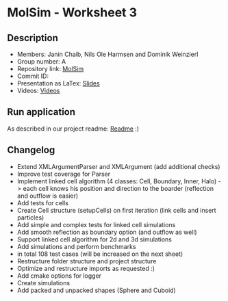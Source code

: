 # MolSim - Worksheet 3

## Description

- Members: Janin Chaib, Nils Ole Harmsen and Dominik Weinzierl
- Group number: A
- Repository link: [MolSim](https://github.com/Dominik-Weinzierl/MolSim)
- Commit ID:
- Presentation as LaTex: [Slides](https://latex.tum.de/read/mrsryyrhbsnn)
- Videos: [Videos](http://home.in.tum.de/~harmsen/mdpraktikum/sheet3/)

## Run application

As described in our project readme: [Readme](https://github.com/Dominik-Weinzierl/MolSim/blob/main/README.md) :)

## Changelog
- Extend XMLArgumentParser and XMLArgument (add additional checks)
- Improve test coverage for Parser
- Implement linked cell algorithm (4 classes: Cell, Boundary, Inner, Halo)
-> each cell knows his position and direction to the boarder (reflection and outflow is easier) 
- Add tests for cells
- Create Cell structure (setupCells) on first iteration (link cells and insert particles)
- Add simple and complex tests for linked cell simulations
- Add smooth reflection as boundary option (and outflow as well)
- Support linked cell algorithm for 2d and 3d simulations
- Add simulations and perform benchmarks
- in total 108 test cases (will be increased on the next sheet)
- Restructure folder structure and project structure
- Optimize and restructure imports as requested :)
- Add cmake options for logger
- Create simulations
- Add packed and unpacked shapes (Sphere and Cuboid)